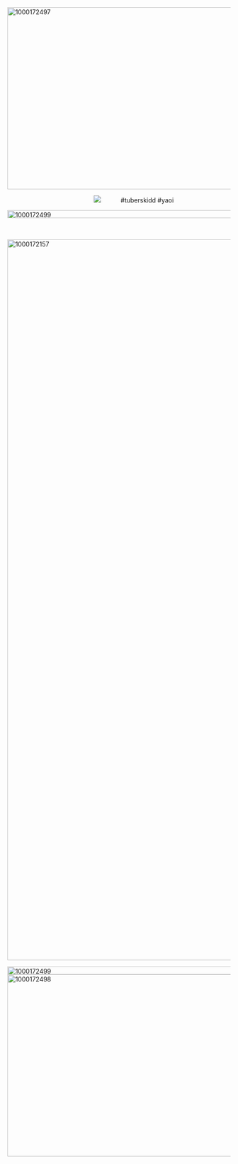 <img width="2048" height="410" alt="1000172497" src="https://github.com/user-attachments/assets/98839349-1862-47df-9872-4868c87d3a0c" />


⠀⠀⠀⠀⠀⠀⠀⠀⠀⠀⠀⠀⠀⠀⠀⠀⠀⠀⠀![](https://komarev.com/ghpvc/?username=elanourr&color=e8162e&label=⠀⠀⠀⠀⠀꒰⠀⠀c00lgui⠀⠀⟡⠀⠀⠀⠀&abbreviated=true)⠀⠀⠀⠀ #tuberskidd #yaoi 

<img width="2048" height="18" alt="1000172499" src="https://github.com/user-attachments/assets/f1d14894-ae0a-4073-81e1-c6180a13ec01" />

⠀⠀⠀⠀⠀⠀⠀⠀⠀⠀⠀⠀⠀⠀⠀⠀⠀⠀⠀⠀⠀⠀⠀⠀⠀⠀⠀⠀⠀⠀⠀⠀⠀⠀⠀⠀⠀⠀⠀⠀⠀⠀⠀⠀⠀⠀⠀⠀⠀⠀⠀⠀⠀⠀⠀⠀⠀⠀⠀
<img width="2164" height="1624" alt="1000172157" src="https://github.com/user-attachments/assets/1dd7d161-35eb-4845-8782-62e0003b2ffe" />

<img width="2048" height="18" alt="1000172499" src="https://github.com/user-attachments/assets/cc661e5d-24ad-4622-8e49-b0f907cba170" />

<img width="2048" height="410" alt="1000172498" src="https://github.com/user-attachments/assets/b01aec23-aca3-4d73-bed0-b19bbfa231f8" />
